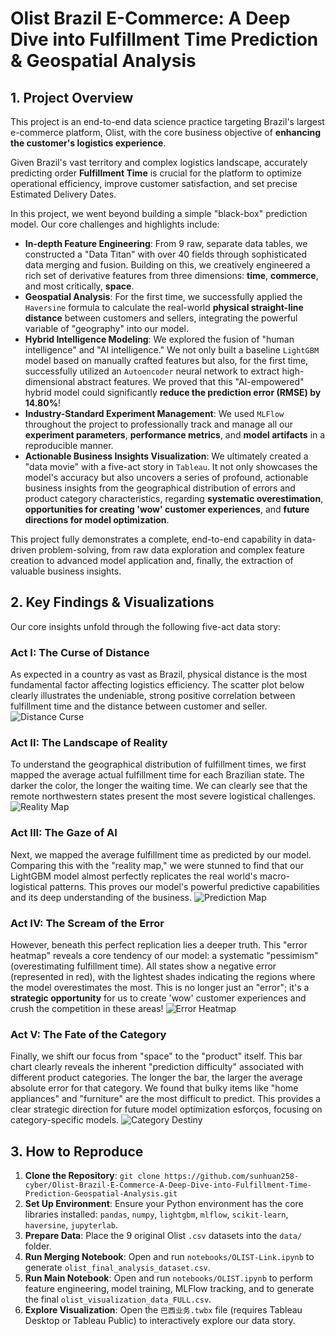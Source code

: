# Olist Brazil E-Commerce: A Deep Dive into Fulfillment Time Prediction & Geospatial Analysis

## 1. Project Overview

This project is an end-to-end data science practice targeting Brazil's largest e-commerce platform, Olist, with the core business objective of **enhancing the customer's logistics experience**.

Given Brazil's vast territory and complex logistics landscape, accurately predicting order **Fulfillment Time** is crucial for the platform to optimize operational efficiency, improve customer satisfaction, and set precise Estimated Delivery Dates.

In this project, we went beyond building a simple "black-box" prediction model. Our core challenges and highlights include:

*   **In-depth Feature Engineering**: From 9 raw, separate data tables, we constructed a "Data Titan" with over 40 fields through sophisticated data merging and fusion. Building on this, we creatively engineered a rich set of derivative features from three dimensions: **time**, **commerce**, and most critically, **space**.
*   **Geospatial Analysis**: For the first time, we successfully applied the `Haversine` formula to calculate the real-world **physical straight-line distance** between customers and sellers, integrating the powerful variable of "geography" into our model.
*   **Hybrid Intelligence Modeling**: We explored the fusion of "human intelligence" and "AI intelligence." We not only built a baseline `LightGBM` model based on manually crafted features but also, for the first time, successfully utilized an `Autoencoder` neural network to extract high-dimensional abstract features. We proved that this "AI-empowered" hybrid model could significantly **reduce the prediction error (RMSE) by 14.80%**!
*   **Industry-Standard Experiment Management**: We used `MLFlow` throughout the project to professionally track and manage all our **experiment parameters**, **performance metrics**, and **model artifacts** in a reproducible manner.
*   **Actionable Business Insights Visualization**: We ultimately created a "data movie" with a five-act story in `Tableau`. It not only showcases the model's accuracy but also uncovers a series of profound, actionable business insights from the geographical distribution of errors and product category characteristics, regarding **systematic overestimation**, **opportunities for creating 'wow' customer experiences**, and **future directions for model optimization**.

This project fully demonstrates a complete, end-to-end capability in data-driven problem-solving, from raw data exploration and complex feature creation to advanced model application and, finally, the extraction of valuable business insights.

## 2. Key Findings & Visualizations

Our core insights unfold through the following five-act data story:

### Act I: The Curse of Distance
As expected in a country as vast as Brazil, physical distance is the most fundamental factor affecting logistics efficiency. The scatter plot below clearly illustrates the undeniable, strong positive correlation between fulfillment time and the distance between customer and seller.
![Distance Curse](images/01_distance_curse.png)

### Act II: The Landscape of Reality
To understand the geographical distribution of fulfillment times, we first mapped the average actual fulfillment time for each Brazilian state. The darker the color, the longer the waiting time. We can clearly see that the remote northwestern states present the most severe logistical challenges.
![Reality Map](images/02_reality.png)

### Act III: The Gaze of AI
Next, we mapped the average fulfillment time as predicted by our model. Comparing this with the "reality map," we were stunned to find that our LightGBM model almost perfectly replicates the real world's macro-logistical patterns. This proves our model's powerful predictive capabilities and its deep understanding of the business.
![Prediction Map](images/03_prediction.png)

### Act IV: The Scream of the Error
However, beneath this perfect replication lies a deeper truth. This "error heatmap" reveals a core tendency of our model: a systematic "pessimism" (overestimating fulfillment time). All states show a negative error (represented in red), with the lightest shades indicating the regions where the model overestimates the most. This is no longer just an "error"; it's a **strategic opportunity** for us to create 'wow' customer experiences and crush the competition in these areas!
![Error Heatmap](images/04_error_heatmap.png)

### Act V: The Fate of the Category
Finally, we shift our focus from "space" to the "product" itself. This bar chart clearly reveals the inherent "prediction difficulty" associated with different product categories. The longer the bar, the larger the average absolute error for that category. We found that bulky items like "home appliances" and "furniture" are the most difficult to predict. This provides a clear strategic direction for future model optimization esforços, focusing on category-specific models.
![Category Destiny](images/05_category_destiny.png)

## 3. How to Reproduce

1.  **Clone the Repository**: `git clone https://github.com/sunhuan258-cyber/Olist-Brazil-E-Commerce-A-Deep-Dive-into-Fulfillment-Time-Prediction-Geospatial-Analysis.git`
2.  **Set Up Environment**: Ensure your Python environment has the core libraries installed: `pandas`, `numpy`, `lightgbm`, `mlflow`, `scikit-learn`, `haversine`, `jupyterlab`.
3.  **Prepare Data**: Place the 9 original Olist `.csv` datasets into the `data/` folder.
4.  **Run Merging Notebook**: Open and run `notebooks/OLIST-Link.ipynb` to generate `olist_final_analysis_dataset.csv`.
5.  **Run Main Notebook**: Open and run `notebooks/OLIST.ipynb` to perform feature engineering, model training, MLFlow tracking, and to generate the final `olist_visualization_data_FULL.csv`.
6.  **Explore Visualization**: Open the `巴西业务.twbx` file (requires Tableau Desktop or Tableau Public) to interactively explore our data story.
